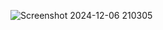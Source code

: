 ![Screenshot 2024-12-06 210305](https://github.com/user-attachments/assets/4247f877-a5ea-477d-afff-97fcc08229ad)

